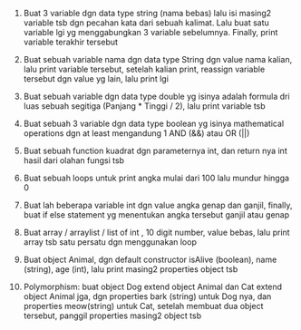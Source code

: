 1. Buat 3 variable dgn data type string (nama bebas) lalu isi masing2 variable tsb dgn pecahan kata dari sebuah kalimat. Lalu buat satu variable lgi yg menggabungkan 3 variable sebelumnya. Finally, print variable terakhir tersebut

2. Buat sebuah variable nama dgn data type String dgn value nama kalian, lalu print variable tersebut, setelah kalian print, reassign variable tersebut dgn value yg lain, lalu print lgi

3. Buat sebuah variable dgn data type double yg isinya adalah formula dri luas sebuah segitiga (Panjang * Tinggi / 2), lalu print variable tsb

4. Buat sebuah 3 variable dgn data type boolean yg isinya mathematical operations dgn at least mengandung 1 AND (&&) atau OR (||)

5. Buat sebuah function kuadrat dgn parameternya int, dan return nya int hasil dari olahan fungsi tsb

6. Buat sebuah loops untuk print angka mulai dari 100 lalu mundur hingga 0

7. Buat lah beberapa variable int dgn value angka genap dan ganjil, finally, buat if else statement yg menentukan angka tersebut ganjil atau genap

8. Buat array / arraylist / list of int , 10 digit number, value bebas, lalu print array tsb satu persatu dgn menggunakan loop

9. Buat object Animal, dgn default constructor isAlive (boolean), name (string),  age (int), lalu print masing2 properties object tsb

10. Polymorphism: buat object Dog extend object Animal dan Cat extend object Animal jga, dgn properties bark (string) untuk Dog nya, dan properties meow(string) untuk Cat, setelah membuat dua object tersebut, panggil properties masing2 object tsb
